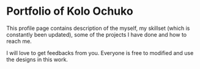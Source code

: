 # Portfolio of Kolo Ochuko
This profile page contains description of the myself, my skillset (which is constantly been updated), some of the projects I have done and how to reach me. 

I will love to get feedbacks from you.
Everyone is free to modified and use the designs in this work.